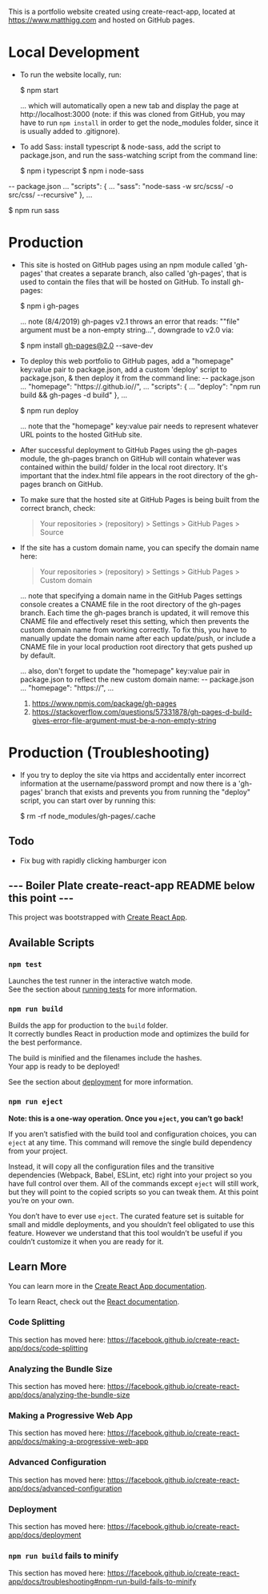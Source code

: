 This is a portfolio website created using create-react-app, located at https://www.matthigg.com and hosted on GitHub pages.

# Local Development

- To run the website locally, run:

  $ npm start

  ... which will automatically open a new tab and display the page at http://localhost:3000 (note: if this was cloned from GitHub, you may have to run `npm install` in order to get the node_modules folder, since it is usually added to .gitignore).

- To add Sass: install typescript & node-sass, add the script to package.json, and run the sass-watching script from the command line:

  $ npm i typescript
  $ npm i node-sass

-- package.json
  ...
  "scripts": {
    ...
    "sass": "node-sass -w src/scss/ -o src/css/ --recursive"
  },
  ...

  $ npm run sass

# Production

- This site is hosted on GitHub pages using an npm module called 'gh-pages' that creates a separate branch, also called 'gh-pages', that is used to contain the files that will be hosted on GitHub. To install gh-pages:

  $ npm i gh-pages

  ... note (8/4/2019) gh-pages v2.1 throws an error that reads: ""file" argument must be a non-empty string...", downgrade to v2.0 via:

    $  npm install gh-pages@2.0 --save-dev

- To deploy this web portfolio to GitHub pages, add a "homepage" key:value pair to package.json, add a custom 'deploy' script to package.json, & then deploy it from the command line:
-- package.json
  ...
  "homepage": "https://<username>.github.io/<repository name>/",
  ...
  "scripts": {
    ...
    "deploy": "npm run build && gh-pages -d build"
  },
  ...

  $ npm run deploy

  ... note that the "homepage" key:value pair needs to represent whatever URL points to the hosted GitHub site.

- After successful deployment to GitHub Pages using the gh-pages module, the gh-pages branch on GitHub will contain whatever was contained within the build/ folder in the local root directory. It's important that the index.html file appears in the root directory of the gh-pages branch on GitHub.

- To make sure that the hosted site at GitHub Pages is being built from the correct branch, check:

  > Your repositories > (repository) > Settings > GitHub Pages > Source

- If the site has a custom domain name, you can specify the domain name here:

  > Your repositories > (repository) > Settings > GitHub Pages > Custom domain

  ... note that specifying a domain name in the GitHub Pages settings console creates a CNAME file in the root directory of the gh-pages branch. Each time the gh-pages branch is updated, it will remove this CNAME file and effectively reset this setting, which then prevents the custom domain name from working correctly. To fix this, you have to manually update the domain name after each update/push, or include a CNAME file in your local production root directory that gets pushed up by default.

  ... also, don't forget to update the "homepage" key:value pair in package.json to reflect the new custom domain name:
  -- package.json
    ...
    "homepage": "https://<custom domain name>",
    ...
  
  1. https://www.npmjs.com/package/gh-pages
  2. https://stackoverflow.com/questions/57331878/gh-pages-d-build-gives-error-file-argument-must-be-a-non-empty-string

# Production (Troubleshooting)

- If you try to deploy the site via https and accidentally enter incorrect information at the username/password prompt and now there is a 'gh-pages' branch that exists and prevents you from running the "deploy" script, you can start over by running this:

  $ rm -rf node_modules/gh-pages/.cache

## Todo

- Fix bug with rapidly clicking hamburger icon

## --- Boiler Plate create-react-app README below this point ---

This project was bootstrapped with [Create React App](https://github.com/facebook/create-react-app).

## Available Scripts

### `npm test`

Launches the test runner in the interactive watch mode.<br>
See the section about [running tests](https://facebook.github.io/create-react-app/docs/running-tests) for more information.

### `npm run build`

Builds the app for production to the `build` folder.<br>
It correctly bundles React in production mode and optimizes the build for the best performance.

The build is minified and the filenames include the hashes.<br>
Your app is ready to be deployed!

See the section about [deployment](https://facebook.github.io/create-react-app/docs/deployment) for more information.

### `npm run eject`

**Note: this is a one-way operation. Once you `eject`, you can’t go back!**

If you aren’t satisfied with the build tool and configuration choices, you can `eject` at any time. This command will remove the single build dependency from your project.

Instead, it will copy all the configuration files and the transitive dependencies (Webpack, Babel, ESLint, etc) right into your project so you have full control over them. All of the commands except `eject` will still work, but they will point to the copied scripts so you can tweak them. At this point you’re on your own.

You don’t have to ever use `eject`. The curated feature set is suitable for small and middle deployments, and you shouldn’t feel obligated to use this feature. However we understand that this tool wouldn’t be useful if you couldn’t customize it when you are ready for it.

## Learn More

You can learn more in the [Create React App documentation](https://facebook.github.io/create-react-app/docs/getting-started).

To learn React, check out the [React documentation](https://reactjs.org/).

### Code Splitting

This section has moved here: https://facebook.github.io/create-react-app/docs/code-splitting

### Analyzing the Bundle Size

This section has moved here: https://facebook.github.io/create-react-app/docs/analyzing-the-bundle-size

### Making a Progressive Web App

This section has moved here: https://facebook.github.io/create-react-app/docs/making-a-progressive-web-app

### Advanced Configuration

This section has moved here: https://facebook.github.io/create-react-app/docs/advanced-configuration

### Deployment

This section has moved here: https://facebook.github.io/create-react-app/docs/deployment

### `npm run build` fails to minify

This section has moved here: https://facebook.github.io/create-react-app/docs/troubleshooting#npm-run-build-fails-to-minify
